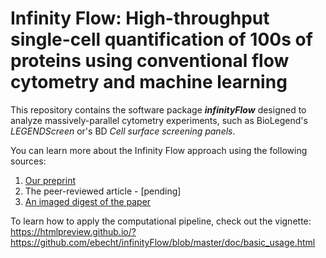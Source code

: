 # Infinity Flow: High-throughput single-cell quantification of 100s of proteins using conventional flow cytometry and machine learning

This repository contains the software package ***infinityFlow*** designed to analyze massively-parallel cytometry experiments, such as BioLegend's *LEGENDScreen* or's BD *Cell surface screening panels*. 

You can learn more about the Infinity Flow approach using the following sources:

1. [Our preprint](https://www.biorxiv.org/content/10.1101/2020.06.17.152926v1)
1. The peer-reviewed article - [pending]
1. [An imaged digest of the paper](https://twitter.com/EtienneBecht/status/1274039148781826049)

To learn how to apply the computational pipeline, check out the vignette: https://htmlpreview.github.io/?https://github.com/ebecht/infinityFlow/blob/master/doc/basic_usage.html
